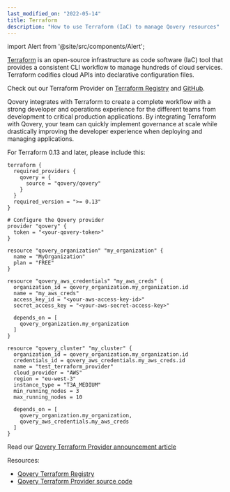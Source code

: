 ```yaml
---
last_modified_on: "2022-05-14"
title: Terraform
description: "How to use Terraform (IaC) to manage Qovery resources"
---
```


import Alert from '@site/src/components/Alert';

[Terraform](https://www.terraform.io) is an open-source infrastructure as code software (IaC) tool that provides a consistent CLI workflow to manage hundreds of cloud services. Terraform codifies cloud APIs into declarative configuration files.

<Alert type="success">

Check out our Terraform Provider on [Terraform Registry](https://registry.terraform.io/providers/Qovery/qovery/latest/docs) and [GitHub](https://github.com/Qovery/terraform-provider-qovery).

</Alert>

Qovery integrates with Terraform to create a complete workflow with a strong developer and operations experience for the different teams from development to critical production applications. By integrating Terraform with Qovery, your team can quickly implement governance at scale while drastically improving the developer experience when deploying and managing applications.

For Terraform 0.13 and later, please include this:

```hcl title="main.tf"
terraform {
  required_providers {
    qovery = {
      source = "qovery/qovery"
    }
  }
  required_version = ">= 0.13"
}

# Configure the Qovery provider
provider "qovery" {
  token = "<your-qovery-token>"
}

resource "qovery_organization" "my_organization" {
  name = "MyOrganization"
  plan = "FREE"
}

resource "qovery_aws_credentials" "my_aws_creds" {
  organization_id = qovery_organization.my_organization.id
  name = "my_aws_creds"
  access_key_id = "<your-aws-access-key-id>"
  secret_access_key = "<your-aws-secret-access-key>"

  depends_on = [
    qovery_organization.my_organization
  ]
}

resource "qovery_cluster" "my_cluster" {
  organization_id = qovery_organization.my_organization.id
  credentials_id = qovery_aws_credentials.my_aws_creds.id
  name = "test_terraform_provider"
  cloud_provider = "AWS"
  region = "eu-west-3"
  instance_type = "T3A_MEDIUM"
  min_running_nodes = 3
  max_running_nodes = 10

  depends_on = [
    qovery_organization.my_organization,
    qovery_aws_credentials.my_aws_creds
  ]
}
```

Read our [Qovery Terraform Provider announcement article](https://www.qovery.com/blog/the-qovery-terraform-provider-is-available-now)

Resources:

- [Qovery Terraform Registry](https://registry.terraform.io/providers/Qovery/qovery/latest/docs)
- [Qovery Terraform Provider source code](https://github.com/Qovery/terraform-provider-qovery)



